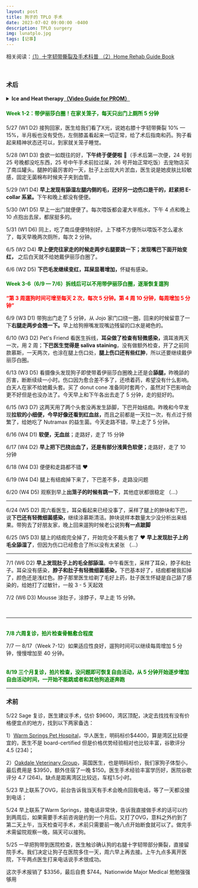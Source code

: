 ```yaml
---
layout: post
title: 狗子的 TPLO 手术
date: 2023-07-02 09:00:00 -0400
description: TPLO surgery
img: lunatplo.jpg
tags: [记事]
---
```



相关阅读：<a href="https://www.dealmoon.com/guide/962259" target="_blank">（1）十字韧带撕裂及手术科普 </a> <a href="{{ site.url }}{{ site.baseurl }}/assets/file/CruciateHomeRehabGuide.pdf" target="_blank">（2）Home Rehab Guide Book</a>

<br>

### 术后 

<details > 
<summary><b>Ice and Heat therapy<a href="https://www.animalsurgicalcenter.com/tibial-plateau-leveling-osteotomy--tplo" target="_blank">（Video Guide for PROM）</a></b></summary> 
<ul>
<b>Use ice packs after walks and PROM for the first 3 to 4 days after surgery</b>
(Drugstore packs, crushed ice in a Ziploc bag, or frozen peas or corn can be used. Ice around as much of the circumference of the knee as possible. While a paper or thin towel can be used to absorb moisture from the ice pack, a thick towel may prevent icing from being effective) <b>Ice for 10-15 minutes per session.</b><br><br>
<b>Use heat packs prior to PROM after initial 3 to 4 days</b>
(Drugstore packs or socks filled with uncooked rice heated in a microwave work well. Test pack on your wrist first. If it is too hot for your skin, it is too hot for your dog. Insulate the heat pack with a thin cloth) <b>Use for 10 minutes per session.</b><br><br>
    <b>PROM (Optional) </b>Lay pet on their side with surgical limb up. Flex and extend the joints of the affected limb gently to resistance. Gently support the knee to prevent twisting or rotation of the limb. Repeat 2 to 3 times daily or allot 10 to 15 repetitions.
PROM should not cause pain, discomfort or negative reaction.<br>
</ul>
</details>


#### <span style="color:green">Week 1-2：带伊丽莎白圈！在家关笼子，每天只出门上厕所 5 分钟</span>

5/27 (W1 D2) 接狗回家，医生给我们看了X光，说她右膝十字韧带撕裂 10% — 15%，半月板也没有受伤，左侧膝盖看起来一切正常，给了术后指南和药。狗子看起来精神状态还可以，到家就关笼子睡觉。

5/28 (W1 D3) 食欲一如既往的好，<b>下午终于便便啦</b> 💩（手术后第一次便，24 号到 25 号晚都没吃东西，25 号中午手术前拉过屎，26 号开始正常吃饭）去宠物店买了南瓜罐头。腿肿的最厉害的一天，肚子上出现大片淤血，医生说是她皮肤比较敏感，固定无菌棉布时候夹子夹到血管。

5/29 (W1 D4) <b>早上发现有舔湿左腿内侧的毛，还好另一边伤口是干的，赶紧把 E-collar 系紧。</b>下午和晚上都没有便便。

5/30 (W1 D5) 早上一出门就便便了。每次喂饭都会灌大半瓶水，下午 4 点和晚上 10 点抱出去尿，都尿挺多的。

5/31 (W1 D6) 同上，吃了南瓜便便特别好。上下楼不方便所以喂饭不怎么灌水了，每天早晚两次厕所，每次 2 分钟。

6/5 (W2 D4) <b>早上便完往家走的时候走两步右腿要跳一下；发现嘴巴下面开始变红，</b> 之后白天就不给她戴伊丽莎白圈了。

6/6 (W2 D5) <b>下巴毛发继续变红，耳屎显著增加，</b>怀疑有感染。

#### <span style="color:green">Week 3-6（6/9 — 7/6）拆线后可以不用带伊丽莎白圈，逐渐恢复遛狗

<b><span style="color:red">“第 3 周遛狗时间可增至每天 2 次，每次 5 分钟。第 4 周 10 分钟，每周增加 5 分钟”</span></b>

6/9 (W3 D1) 带狗出门走了 5 分钟，从 Jojo 家门口绕一圈，回来的时候留意了一下<b>右腿走两步会翘一下。</b>早上给狗擦嘴发现嘴边残留的口水是褐色的。

6/10 (W3 D2) Pet's Friend 看医生拆线，<b>耳朵做了检查有轻微感染，</b>滴耳液两天一次，用 2 周；<b>下巴医生觉得是 saliva staining</b>，没有做额外检查，开了之前同款慕斯，一天两次，也涂在腿上伤口处，<b>腿上伤口还有些红肿</b>，所以还要继续戴伊丽莎白圈。

6/13 (W3 D5) 看摄像头发现狗子即使带着伊丽莎白圈晚上还是会<b>舔腿，</b>昨晚舔的厉害，断断续续一小时。伤口因为愈合差不多了，还喷着药，希望没有什么影响。白天人在家不给她戴头套。买了 donut cone 准备同时套两个，虽然对下巴影响会更不好但是也没办法了。今天早上和下午各出去走了 5 分钟，走的挺好的。

6/15 (W3 D7) 这两天用了两个头套没再发生舔脚，下巴开始结痂。昨晚和今早发现<b>拉软的小细便，今早好像还看到红血丝，</b>而且之前都是一天拉一次，有点过于频繁了，给她吃了 Nutramax 的益生菌。今天走路不错，早上走了 5 分钟。

6/16 (W4 D1) <b>软便，无血丝</b>；走路好，走了 15 分钟

6/17 (W4 D2) <b>早上把下巴挠出血了，还是有部分浅黄色软便；</b>走路好，走了 10 分钟

6/18 (W4 D3) 便便和走路都不错  ❤️ 

6/19 (W4 D4) 腿上有结痂掉下来了，下巴差不多，走路没问题

6/20 (W4 D5) 观察到早上<b>出笼子的时候有跳一下</b>，其他症状都很稳定 （...）

<hr>

6/24 (W5 D2) 周六看医生，耳朵看起来已经没事了，采样了腿上的肿块和下巴，说<b>下巴还有轻微细菌感染，</b>继续涂慕斯清洁。肿块说样本数量太少没分析出来结果。带狗去了好朋友家，晚上回来遛狗时候老公说狗<b>有一点跛脚</b>

6/25 (W5 D3) 腿上的结痂完全掉了，开始完全不戴头套了 ❤️ <b>早上发现肚子上的毛全舔湿了</b>，但因为伤口已经愈合了所以没有太紧张 （...）

<hr>

7/1 (W6 D2) <b>早上发现肚子上的毛全部舔湿</b>。中午看医生，采样了耳朵，脖子和肚子。耳朵没有感染，<b>脖子和肚子有轻微细菌感染，</b>下巴基本好了，结痂都被我扣掉了，颜色还是浅红色。脖子那里医生给剃了毛好上药，肚子医生怀疑是自己舔了感染的，给她打了过敏针，一般 3 - 5 天起效

7/2 (W6 D3) Mousse 涂肚子，涂脖子，早上走 15 分钟。

<br>

<hr>


<br>
<span style="color:green"><b>7/8 六周复诊，拍片检查骨骼愈合程度</b></span>

7/7 — 8/17（Week 7-12）如果适应性良好，遛狗时间可以继续每周增加 5 分钟，慢慢增加至 40 分钟。


<br>
<span style="color:green"><b>8/19 三个月复诊，拍片检查，没问题即可恢复自由活动，从 5 分钟开始逐步增加自由活动时间，一开始不能跳或者和其他狗追逐奔跑</b> </span>


<br>
<hr>


### 术前

5/22 Sage 复诊，医生建议手术，估价 $9600，湾区顶配，决定去找找有没有价格便宜点的地方，找到以下两家备选：

1）<a href="http://www.warmspringspet.com/prices-1" target="_blank">Warm Springs Pet Hospital</a>，华人医生，明码标价$4400，算是湾区比较便宜的，医生不是 board-certified 但是价格优势经验相对也比较丰富，谷歌评分 4.5 (234)；

2）<a href="https://www.oakdaleveterinarygroup.com/services/orthopedic-referrals/tibial-plateau-leveling-osteotomy-tplo" target="_blank">Oakdale Veterinary Group</a>，英国医生，也是明码标价，我们家狗子体型小，最后费用是 $3950，额外住宿了一晚 $150。医生手术经验丰富学历好，医院谷歌评分 4.7 (264)。缺点是距离湾区比较远，车程1.5小时。

5/23 早上联系了OVG，前台告诉我当天有手术会晚点回我电话，等了一天都没接到电话；

5/24 早上联系了Warm Springs，接电话非常快，告诉我直接做手术的话可以约到两周后，如果需要手术前咨询是约到一个月后。又打了OVG，意料之外约到了第二天上午，当天检查可手术，术前只需要前一晚八点开始断食就可以了。做完手术需留院观察一晚，隔天可以接狗。

5/25 一早把狗带到医院检查，医生触诊确认狗的右腿十字韧带部分撕裂，直接留院手术。我们决定让狗子在医院多住一天，周六早上再去接。上午九点多离开医院，下午两点医生打来电话说手术很成功。

这次手术报销了 $3356，最后自费 $744。Nationwide Major Medical 勉勉强强够用
